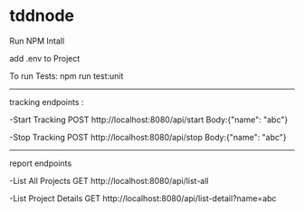 # tddnode

Run NPM Intall

add .env to Project

To run Tests: npm run test:unit

---------------------------------
tracking endpoints :

-Start Tracking
POST http://localhost:8080/api/start
Body:{"name": "abc"}

-Stop Tracking
POST http://localhost:8080/api/stop
Body:{"name": "abc"}

---------------------------------
report endpoints

-List All Projects
GET http://localhost:8080/api/list-all

-List Project Details
GET http://localhost:8080/api/list-detail?name=abc


